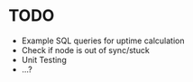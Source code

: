 # TODO
- Example SQL queries for uptime calculation
- Check if node is out of sync/stuck
- Unit Testing
- ...?
